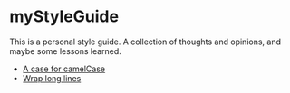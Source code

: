 # myStyleGuide
This is a personal style guide. A collection of thoughts and opinions, and maybe some lessons learned.

- [A case for camelCase](https://github.com/staplerfahrer/myStyleGuide/blob/master/camelCase.md)
- [Wrap long lines](https://github.com/staplerfahrer/myStyleGuide/blob/master/wrapLongLines.md)
